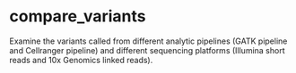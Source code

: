 # compare_variants

Examine the variants called from different analytic pipelines (GATK pipeline and Cellranger pipeline) and different sequencing platforms (Illumina short reads and 10x Genomics linked reads).
